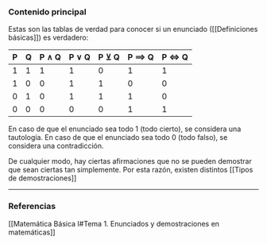 ### Contenido principal

Estas son las tablas de verdad para conocer si un enunciado ([[Definiciones básicas]]) es verdadero:

| P   | Q   | P $\wedge$ Q | P $\lor$ Q | P $\veebar$ Q | P $\implies$ Q | P $\iff$ Q |
| --- | --- | ------------ | ---------- | ------------- | -------------- | ---------- |
| 1   | 1   | 1            | 1          | 0             | 1              | 1          |
| 1   | 0   | 0            | 1          | 1             | 0              | 0          |
| 0   | 1   | 0            | 1          | 1             | 1              | 0          |
| 0   | 0   | 0            | 0          | 0             | 1              | 1           |

En caso de que el enunciado sea todo 1 (todo cierto), se considera una tautología.
En caso de que el enunciado sea todo 0 (todo falso), se considera una contradicción.

De cualquier modo, hay ciertas afirmaciones que no se pueden demostrar que sean ciertas tan simplemente. Por esta razón, existen distintos [[Tipos de demostraciones]]

--- 
### Referencias
[[Matemática Básica I#Tema 1. Enunciados y demostraciones en matemáticas]]